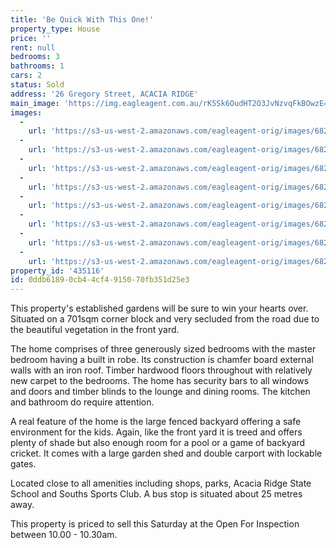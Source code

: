 ```yaml
---
title: 'Be Quick With This One!'
property_type: House
price: ''
rent: null
bedrooms: 3
bathrooms: 1
cars: 2
status: Sold
address: '26 Gregory Street, ACACIA RIDGE'
main_image: 'https://img.eagleagent.com.au/rK5Sk6OudHT2O3JvNzvqFkBOwzE=/1280x854/smart/https://s3-us-west-2.amazonaws.com/eagleagent-orig/images/6820662/113628019-image-M.jpg'
images:
  -
    url: 'https://s3-us-west-2.amazonaws.com/eagleagent-orig/images/6820669/113628019-image-G.jpg'
  -
    url: 'https://s3-us-west-2.amazonaws.com/eagleagent-orig/images/6820668/113628019-image-F.jpg'
  -
    url: 'https://s3-us-west-2.amazonaws.com/eagleagent-orig/images/6820667/113628019-image-E.jpg'
  -
    url: 'https://s3-us-west-2.amazonaws.com/eagleagent-orig/images/6820666/113628019-image-D.jpg'
  -
    url: 'https://s3-us-west-2.amazonaws.com/eagleagent-orig/images/6820665/113628019-image-C.jpg'
  -
    url: 'https://s3-us-west-2.amazonaws.com/eagleagent-orig/images/6820664/113628019-image-B.jpg'
  -
    url: 'https://s3-us-west-2.amazonaws.com/eagleagent-orig/images/6820663/113628019-image-A.jpg'
  -
    url: 'https://s3-us-west-2.amazonaws.com/eagleagent-orig/images/6820662/113628019-image-M.jpg'
property_id: '435116'
id: 0ddb6189-0cb4-4cf4-9150-70fb351d25e3
---
```

This property's established gardens will be sure to win your hearts over. Situated on a 701sqm corner block and very secluded from the road due to the beautiful vegetation in the front yard.

The home comprises of three generously sized bedrooms with the master bedroom having a built in robe. Its construction is chamfer board external walls with an iron roof. Timber hardwood floors throughout with relatively new carpet to the bedrooms. The home has security bars to all windows and doors and timber blinds to the lounge and dining rooms. The kitchen and bathroom do require attention.

A real feature of the home is the large fenced backyard offering a safe environment for the kids. Again, like the front yard it is treed and offers plenty of shade but also enough room for a pool or a game of backyard cricket. It comes with a large garden shed and double carport with lockable gates.

Located close to all amenities including shops, parks, Acacia Ridge State School and Souths Sports Club. A bus stop is situated about 25 metres away.

This property is priced to sell this Saturday at the Open For Inspection between 10.00 - 10.30am.